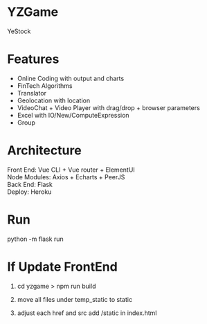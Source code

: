 # YZGame  
YeStock 
  
# Features 
- Online Coding with output and charts  
- FinTech Algorithms  
- Translator   
- Geolocation with location  
- VideoChat + Video Player with drag/drop + browser parameters  
- Excel with IO/New/ComputeExpression
- Group  
  
# Architecture  
Front End: Vue CLI + Vue router + ElementUI  
Node Modules: Axios + Echarts + PeerJS  
Back End: Flask    
Deploy: Heroku  
  
# Run  
python -m flask run  
  
# If Update FrontEnd  
1. cd yzgame  > npm run build  
  
2. move all files under temp_static to static  
  
3. adjust each href and src add /static in index.html  
  